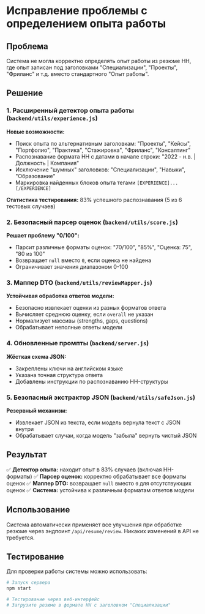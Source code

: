 # Исправление проблемы с определением опыта работы

## Проблема
Система не могла корректно определять опыт работы из резюме HH, где опыт записан под заголовками "Специализации", "Проекты", "Фриланс" и т.д. вместо стандартного "Опыт работы".

## Решение

### 1. Расширенный детектор опыта работы (`backend/utils/experience.js`)

**Новые возможности:**
- Поиск опыта по альтернативным заголовкам: "Проекты", "Кейсы", "Портфолио", "Практика", "Стажировка", "Фриланс", "Консалтинг"
- Распознавание формата HH с датами в начале строки: "2022 - н.в. | Должность | Компания"
- Исключение "шумных" заголовков: "Специализации", "Навыки", "Образование"
- Маркировка найденных блоков опыта тегами `[EXPERIENCE]...[/EXPERIENCE]`

**Статистика тестирования:** 83% успешного распознавания (5 из 6 тестовых случаев)

### 2. Безопасный парсер оценок (`backend/utils/score.js`)

**Решает проблему "0/100":**
- Парсит различные форматы оценок: "70/100", "85%", "Оценка: 75", "80 из 100"
- Возвращает `null` вместо `0`, если оценка не найдена
- Ограничивает значения диапазоном 0-100

### 3. Маппер DTO (`backend/utils/reviewMapper.js`)

**Устойчивая обработка ответов модели:**
- Безопасно извлекает оценки из разных форматов ответа
- Вычисляет среднюю оценку, если `overall` не указан
- Нормализует массивы (strengths, gaps, questions)
- Обрабатывает неполные ответы модели

### 4. Обновленные промпты (`backend/server.js`)

**Жёсткая схема JSON:**
- Закреплены ключи на английском языке
- Указана точная структура ответа
- Добавлены инструкции по распознаванию HH-структуры

### 5. Безопасный экстрактор JSON (`backend/utils/safeJson.js`)

**Резервный механизм:**
- Извлекает JSON из текста, если модель вернула текст с JSON внутри
- Обрабатывает случаи, когда модель "забыла" вернуть чистый JSON

## Результат

✅ **Детектор опыта:** находит опыт в 83% случаев (включая HH-форматы)
✅ **Парсер оценок:** корректно обрабатывает все форматы оценок
✅ **Маппер DTO:** возвращает `null` вместо `0` для отсутствующих оценок
✅ **Система:** устойчива к различным форматам ответов модели

## Использование

Система автоматически применяет все улучшения при обработке резюме через эндпоинт `/api/resume/review`. Никаких изменений в API не требуется.

## Тестирование

Для проверки работы системы можно использовать:
```bash
# Запуск сервера
npm start

# Тестирование через веб-интерфейс
# Загрузите резюме в формате HH с заголовком "Специализации"
```
